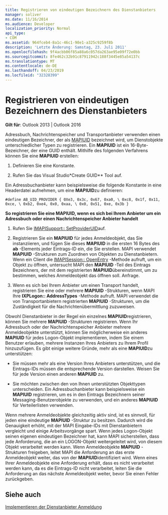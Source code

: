 ```yaml
---
title: Registrieren von eindeutigen Bezeichnern des Dienstanbieters
manager: soliver
ms.date: 11/16/2014
ms.audience: Developer
localization_priority: Normal
api_type:
- COM
ms.assetid: 964fceb4-8a1c-46c1-98e1-a325c9259f8b
description: 'Letzte Änderung: Samstag, 23. Juli 2011'
ms.openlocfilehash: 9f4acbb06f85a88a6c057da263ae95e09f72e0bb
ms.sourcegitcommit: 8fe462c32b91c87911942c188f3445e85a54137c
ms.translationtype: MT
ms.contentlocale: de-DE
ms.lasthandoff: 04/23/2019
ms.locfileid: "32328399"
---
```

# <a name="registering-service-provider-unique-identifiers"></a>Registrieren von eindeutigen Bezeichnern des Dienstanbieters

  
  
**Gilt für**: Outlook 2013 | Outlook 2016 
  
Adressbuch, Nachrichtenspeicher und Transportanbieter verwenden einen eindeutigen Bezeichner, der als [MAPIUID](mapiuid.md) bezeichnet wird, um Dienstobjekte unterschiedlicher Typen zu registrieren. Ein **MAPIUID** ist ein 16-Byte-Bezeichner, der eine GUID enthält. Mithilfe des folgenden Verfahrens können Sie eine **MAPIUID** erstellen: 
  
1. Definieren Sie eine Konstante.
    
2. Rufen Sie das Visual Studio*Create GUID** Tool auf. 
    
Ein Adressbuchanbieter kann beispielsweise die folgende Konstante in eine Headerdatei aufnehmen, um eine **MAPIUID**zu definieren:
  
 `#define AB_UID_PROVIDER { 0Xe3, 0x3c, 0x67, 0xa0, \ 0xc8, 0x1f, 0x11, 0xce, \ 0xb2, 0xe4, 0x0, 0xaa, \ 0x0, 0x51, 0xe, 0x3b }`
  
 **So registrieren Sie eine MAPIUID, wenn es sich bei Ihrem Anbieter um ein Adressbuch oder einen Nachrichtenspeicher Anbieter handelt**
  
1. Rufen Sie [IMAPISupport:: SetProviderUID](imapisupport-setprovideruid.md)auf.
    
2. Registrieren Sie ein **MAPIUID** für jedes Anmeldeobjekt, das Sie instanziieren, und fügen Sie dieses **MAPIUID** in die ersten 16 Bytes des **ab** -Elements jeder Eintrags-ID ein, die Sie erstellen. MAPI verwendet **MAPIUID** -Strukturen zum Zuordnen von Objekten zu Dienstanbietern. Wenn ein Client die [IMAPISession:: OpenEntry](imapisession-openentry.md) -Methode aufruft, um ein Objekt zu öffnen, untersucht MAPI den **MAPIUID** -Teil des Eintrags Bezeichners, der mit dem registrierten **MAPIUID**übereinstimmt, um zu bestimmen, welches Anmeldeobjekt das öffnen soll. Anfrage.
    
3. Wenn es sich bei Ihrem Anbieter um einen Transport handelt, registrieren Sie eine oder mehrere **MAPIUID** -Strukturen, wenn MAPI Ihre **IXPLogon:: AddressTypes** -Methode aufruft. MAPI verwendet die von Transportanbietern registrierten **MAPIUID** -Strukturen, um die Zuständigkeit für die Nachrichtenübermittlung zuzuweisen. 
    
Obwohl Dienstanbieter in der Regel ein einzelnes **MAPIUID**registrieren, können Sie mehrere **MAPIUID** -Strukturen registrieren. Wenn Ihr Adressbuch oder der Nachrichtenspeicher Anbieter mehrere Anmeldeobjekte unterstützt, können Sie möglicherweise ein anderes **MAPIUID** für jedes Logon-Objekt implementieren, indem Sie einem Benutzer erlauben, mehrere Instanzen Ihres Anbieters zu Ihrem Profil hinzuzufügen. Es gibt einige weitere Gründe, mehr als eine **MAPIUID**zu unterstützen:
  
- Sie müssen mehr als eine Version Ihres Anbieters unterstützen, und die Eintrags-IDs müssen die entsprechende Version darstellen. Weisen Sie für jede Version einen anderen **MAPIUID** zu. 
    
- Sie möchten zwischen den von Ihnen unterstützten Objekttypen unterscheiden. Ein Adressbuchanbieter kann beispielsweise ein **MAPIUID** registrieren, um es in den Eintrags Bezeichnern seiner Messaging-Benutzerobjekte zu verwenden, und ein anderes **MAPIUID** für Verteilerlisten verwenden. 
    
Wenn mehrere Anmeldeobjekte gleichzeitig aktiv sind, ist es sinnvoll, für jeden eine eindeutige **MAPIUID** -Struktur zu besitzen. Dadurch wird die Genauigkeit erhöht, mit der MAPI Eingabe-IDs mit Dienstanbietern vergleicht und einige Arbeitsvorgänge spart. Wenn jedes Logon-Objekt seinen eigenen eindeutigen Bezeichner hat, kann MAPI sicherstellen, dass jede Anforderung, die an ein LOGON-Objekt weitergeleitet wird, von diesem Objekt verarbeitet werden kann. Wenn Anmeldeobjekte **MAPIUID** -Strukturen freigeben, leitet MAPI die Anforderung an das erste Anmeldeobjekt weiter, das von der **MAPIUID**identifiziert wird. Wenn eines Ihrer Anmeldeobjekte eine Anforderung erhält, dass es nicht verarbeitet werden kann, da es die Eintrags-ID nicht verarbeitet, leiten Sie die Anforderung an das nächste Anmeldeobjekt weiter, bevor Sie einen Fehler zurückgeben.
  
## <a name="see-also"></a>Siehe auch



[Implementieren der Dienstanbieter Anmeldung](implementing-service-provider-logon.md)

